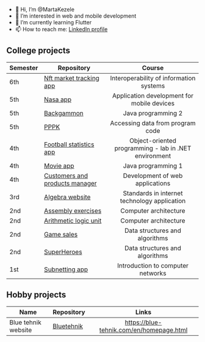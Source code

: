 - 👋 Hi, I’m @MartaKezele
- 👀 I’m interested in web and mobile development
- 🌱 I’m currently learning Flutter
- 📫 How to reach me: [LinkedIn profile](https://www.linkedin.com/in/marta-kezele)

## College projects
| Semester | Repository                                                 |                   Course                   |
|----------|------------------------------------------------------------|:------------------------------------------:|
| 6th      | [Nft market tracking app](https://github.com/MartaKezele/nft-market-tracking)        | Interoperability of information systems |
| 5th      | [Nasa app](https://github.com/MartaKezele/nasa-app)        | Application development for mobile devices |
| 5th      | [Backgammon](https://github.com/MartaKezele/backgammon)    | Java programming 2                         |
| 5th      | [PPPK](https://github.com/MartaKezele/PPPK-projects)       | Accessing data from program code           |
| 4th      | [Football statistics app](https://github.com/MartaKezele/football-world-cup-statistics-app) | Object-oriented programming - lab in .NET environment
| 4th      | [Movie app](https://github.com/MartaKezele/movie-app)      | Java programming 1                         |
| 4th      | [Customers and products manager](https://github.com/MartaKezele/customers-and-products-manager) | Development of web applications |
| 3rd      | [Algebra website](https://github.com/MartaKezele/algebra-website) | Standards in internet technology application |
| 2nd      | [Assembly exercises](https://github.com/MartaKezele/assembly-exercises) | Computer architecture |
| 2nd      | [Arithmetic logic unit](https://github.com/MartaKezele/arithmetic-logic-unit) | Computer architecture |
| 2nd      | [Game sales](https://github.com/MartaKezele/SPA-Project1-GameSales) | Data structures and algorithms |
| 2nd      | [SuperHeroes](https://github.com/MartaKezele/SPA-Project2-SuperHeroes) | Data structures and algorithms |
| 1st      | [Subnetting app](https://github.com/MartaKezele/subnetting-app) | Introduction to computer networks |
## Hobby projects
| Name                | Repository                                              |                   Links                   |
|---------------------|---------------------------------------------------------|:-----------------------------------------:|
| Blue tehnik website | [Bluetehnik](https://github.com/MartaKezele/bluetehnik) | https://blue-tehnik.com/en/homepage.html |
